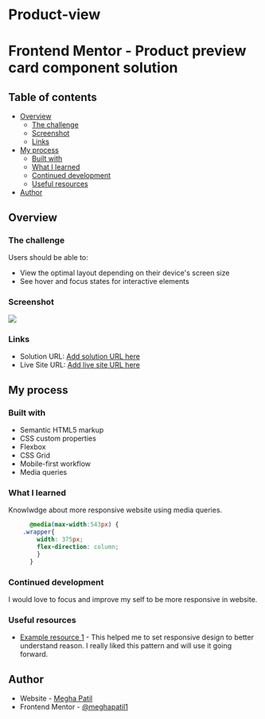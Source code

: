 # Product-view
# Frontend Mentor - Product preview card component solution
## Table of contents

- [Overview](#overview)
  - [The challenge](#the-challenge)
  - [Screenshot](#screenshot)
  - [Links](#links)
- [My process](#my-process)
  - [Built with](#built-with)
  - [What I learned](#what-i-learned)
  - [Continued development](#continued-development)
  - [Useful resources](#useful-resources)
- [Author](#author)

## Overview

### The challenge

Users should be able to:

- View the optimal layout depending on their device's screen size
- See hover and focus states for interactive elements

### Screenshot

![](./screenshots/)

### Links

- Solution URL: [Add solution URL here](https://your-solution-url.com)
- Live Site URL: [Add live site URL here](https://your-live-site-url.com)

## My process

### Built with

- Semantic HTML5 markup
- CSS custom properties
- Flexbox
- CSS Grid
- Mobile-first workflow
- Media queries

### What I learned

Knowlwdge about more responsive website using media queries.

```css
      @media(max-width:543px) {
    .wrapper{
        width: 375px;
        flex-direction: column;
        }
      }
```
### Continued development

I would love to focus and improve my self to be more responsive in website.

### Useful resources

- [Example resource 1](https://web.dev/learn/design/media-queries) - This helped me to set  responsive design to better understand reason. I really liked this pattern and will use it going forward.

## Author

- Website - [Megha Patil](https://www.your-site.com)
- Frontend Mentor - [@meghapatil1](https://www.frontendmentor.io/profile/meghapatil1)

